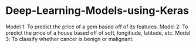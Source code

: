 # Deep-Learning-Models-using-Keras
Model 1: To predict the price of a gem based off of its features.
Model 2: To predict the price of a house based off of sqft, longitiude, latitude, etc.
Model 3: To classify whether cancer is benign or malignant.
